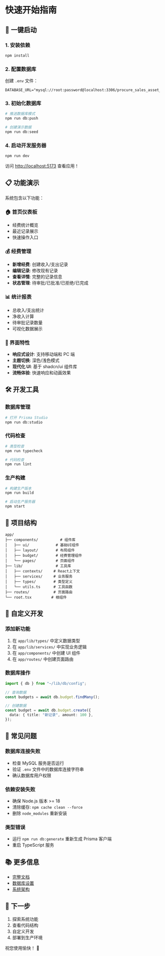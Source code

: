 # 快速开始指南

## 🚀 一键启动

### 1. 安装依赖

```bash
npm install
```

### 2. 配置数据库

创建 `.env` 文件：

```env
DATABASE_URL="mysql://root:password@localhost:3306/procure_sales_asset_manager"
```

### 3. 初始化数据库

```bash
# 推送数据库模式
npm run db:push

# 创建演示数据
npm run db:seed
```

### 4. 启动开发服务器

```bash
npm run dev
```

访问 [http://localhost:5173](http://localhost:5173) 查看应用！

## 📋 功能演示

系统包含以下功能：

### 🏠 首页仪表板

- 经费统计概览
- 最近记录展示
- 快速操作入口

### 💰 经费管理

- **新增经费**: 创建收入/支出记录
- **编辑记录**: 修改现有记录
- **查看详情**: 完整的记录信息
- **状态管理**: 待审批/已批准/已拒绝/已完成

### 📊 统计报表

- 总收入/支出统计
- 净收入计算
- 待审批记录数量
- 可视化数据展示

### 🎨 界面特性

- **响应式设计**: 支持移动端和 PC 端
- **主题切换**: 深色/浅色模式
- **现代化 UI**: 基于 shadcn/ui 组件库
- **流畅体验**: 快速响应和动画效果

## 🛠️ 开发工具

### 数据库管理

```bash
# 打开 Prisma Studio
npm run db:studio
```

### 代码检查

```bash
# 类型检查
npm run typecheck

# 代码检查
npm run lint
```

### 生产构建

```bash
# 构建生产版本
npm run build

# 启动生产服务器
npm start
```

## 📁 项目结构

```
app/
├── components/          # 组件库
│   ├── ui/            # 基础UI组件
│   ├── layout/        # 布局组件
│   ├── budget/        # 经费管理组件
│   └── pages/         # 页面组件
├── lib/               # 工具库
│   ├── contexts/     # React上下文
│   ├── services/     # 业务服务
│   ├── types/        # 类型定义
│   └── utils.ts      # 工具函数
├── routes/           # 页面路由
└── root.tsx         # 根组件
```

## 🔧 自定义开发

### 添加新功能

1. 在 `app/lib/types/` 中定义数据类型
2. 在 `app/lib/services/` 中实现业务逻辑
3. 在 `app/components/` 中创建 UI 组件
4. 在 `app/routes/` 中创建页面路由

### 数据库操作

```typescript
import { db } from "~/lib/db/config";

// 查询数据
const budgets = await db.budget.findMany();

// 创建数据
const budget = await db.budget.create({
  data: { title: "新记录", amount: 100 },
});
```

## 🐛 常见问题

### 数据库连接失败

- 检查 MySQL 服务是否运行
- 验证 `.env` 文件中的数据库连接字符串
- 确认数据库用户权限

### 依赖安装失败

- 确保 Node.js 版本 >= 18
- 清除缓存: `npm cache clean --force`
- 删除 `node_modules` 重新安装

### 类型错误

- 运行 `npm run db:generate` 重新生成 Prisma 客户端
- 重启 TypeScript 服务

## 📚 更多信息

- [完整文档](README.md)
- [数据库设置](PRISMA_SETUP.md)
- [系统架构](系统架构.md)

## 🎯 下一步

1. 探索系统功能
2. 查看代码结构
3. 自定义开发
4. 部署到生产环境

祝您使用愉快！ 🎉
